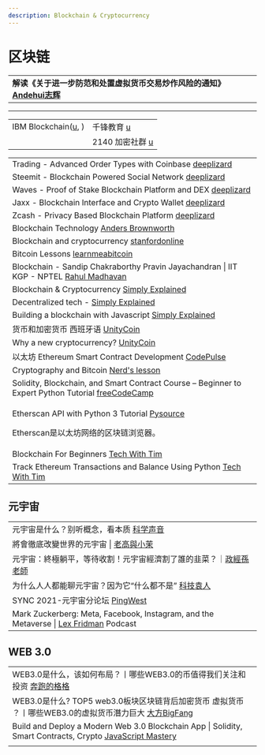 ```yaml
---
description: Blockchain & Cryptocurrency
---
```


# 区块链

|                                                                                             |
| ------------------------------------------------------------------------------------------- |
| **解读《关于进一步防范和处置虚拟货币交易炒作风险的通知》**[**Andehui志辉**](https://www.youtube.com/watch?v=4I1zI3KORvE) |

***

|                                                                          |                                                                         |
| ------------------------------------------------------------------------ | ----------------------------------------------------------------------- |
| IBM Blockchain([u](https://www.youtube.com/c/ibmblockchain/playlists), ) | 千锋教育 [u](https://www.youtube.com/channel/UCtlYTdQCuSRP7W5r2aOMvQw)      |
|                                                                          | 2140 加密社群 [u](https://www.youtube.com/channel/UCDZ7iK4KagihzEUL4Ti9PgQ) |

|                                                                                                                                                                           |
| ------------------------------------------------------------------------------------------------------------------------------------------------------------------------- |
| Trading - Advanced Order Types with Coinbase [deeplizard](https://www.youtube.com/playlist?list=PLZbbT5o\_s2xr17PqeytCKiCD-TJj89rII)                                      |
| Steemit - Blockchain Powered Social Network [deeplizard](https://www.youtube.com/playlist?list=PLZbbT5o\_s2xo\_m9ifxsnWRrqbOypARsWL)                                      |
| Waves - Proof of Stake Blockchain Platform and DEX [deeplizard](https://www.youtube.com/playlist?list=PLZbbT5o\_s2xq\_NT5lOc-\_5qxDeFF47\_oI)                             |
| Jaxx - Blockchain Interface and Crypto Wallet [deeplizard](https://www.youtube.com/playlist?list=PLZbbT5o\_s2xpOpsGIuk4qHek6KxeQACHf)                                     |
| Zcash - Privacy Based Blockchain Platform [deeplizard](https://www.youtube.com/playlist?list=PLZbbT5o\_s2xqlYVdBKoKDOXsN4su8iqrU)                                         |
| Blockchain Technology [Anders Brownworth](https://www.youtube.com/playlist?list=PLlzIv5W0T83BPJqonIRMf-lV7K7E06qyY)                                                       |
| Blockchain and cryptocurrency [stanfordonline](https://www.youtube.com/playlist?list=PLoROMvodv4rNYmdiYxWRVpxLj75R7oZ65)                                                  |
| Bitcoin Lessons [learnmeabitcoin](https://www.youtube.com/playlist?list=PLjyTtFk7i2AHvjMo0-ftIVqSNGPcwCaJt)                                                               |
| Blockchain - Sandip Chakraborthy Pravin Jayachandran \| IIT KGP - NPTEL [Rahul Madhavan](https://www.youtube.com/playlist?list=PLEAYkSg4uSQ2x4I7ASRHlraNxSwf8xOAB)        |
| Blockchain & Cryptocurrency [Simply Explained](https://www.youtube.com/playlist?list=PLzvRQMJ9HDiQF\_5bEErheiAawrJ-2zQoI)                                                 |
| Decentralized tech - [Simply Explained](https://www.youtube.com/playlist?list=PLzvRQMJ9HDiSM\_uLyxy5B6ml\_BpmLFAHU)                                                       |
| Building a blockchain with Javascript [Simply Explained](https://www.youtube.com/playlist?list=PLzvRQMJ9HDiTqZmbtFisdXFxul5k0F-Q4)                                        |
| 货币和加密货币 西班牙语 [UnityCoin](https://www.youtube.com/playlist?list=PLUxszVpqZTNSrNqusBK-DrNbO5YFgxJzD)                                                                        |
| Why a new cryptocurrency? [UnityCoin](https://www.youtube.com/playlist?list=PLUxszVpqZTNTFoP7JFEH-URXL1tFpV52m)                                                           |
| 以太坊 Ethereum Smart Contract Development [CodePulse](https://www.youtube.com/playlist?list=PLZQftyCk7\_SehVfpAW0KCnrTgb267NSc0)                                            |
| Cryptography and Bitcoin [Nerd's lesson](https://www.youtube.com/playlist?list=PL7T06JEc5PF6Xbrs\_1ltXPSYi5qWL9pBm)                                                       |
| Solidity, Blockchain, and Smart Contract Course – Beginner to Expert Python Tutorial [freeCodeCamp](https://www.youtube.com/watch?v=M576WGiDBdQ)                          |
| <p>Etherscan API with Python 3 Tutorial <a href="https://www.youtube.com/playlist?list=PL6Yc5OUgcoTlfLAIZcyq_UZNdKTJVZUMA">Pysource</a></p><p>Etherscan是以太坊网络的区块链浏览器。</p> |
| Blockchain For Beginners [Tech With Tim](https://www.youtube.com/playlist?list=PLzMcBGfZo4-msMNfRJT5cLSge23P5bqUx)                                                        |
| Track Ethereum Transactions and Balance Using Python [Tech With Tim](https://www.youtube.com/watch?v=x5FHbr0Em5A)                                                         |

## 元宇宙

|                                                                                                                                     |
| ----------------------------------------------------------------------------------------------------------------------------------- |
| 元宇宙是什么？别听概念，看本质   [科学声音](https://www.youtube.com/watch?v=145dWxNpwLU\&list=TLPQMTAxMTIwMjFd4Jc4OICwuQ)                              |
| 將會徹底改變世界的元宇宙 \| [老高與小茉](https://www.youtube.com/watch?v=hm5K-PBz0rg\&list=TLPQMTAxMTIwMjFd4Jc4OICwuQ)                               |
| 元宇宙：終極躺平，等待收割！元宇宙經濟割了誰的韭菜？｜[政經孫老師](https://www.youtube.com/watch?v=NPmy0CuojGs)                                                     |
| 为什么人人都能聊元宇宙？因为它“什么都不是” [科技袁人](https://www.youtube.com/watch?v=svxZWwXfjnQ)                                                          |
| SYNC 2021-元宇宙分论坛 [PingWest](https://www.youtube.com/watch?v=ILv0IxWcEjU)                                                            |
| Mark Zuckerberg: Meta, Facebook, Instagram, and the Metaverse \| [Lex Fridman](https://www.youtube.com/watch?v=5zOHSysMmH0) Podcast |

## WEB 3.0

|                                                                                                                                                           |
| --------------------------------------------------------------------------------------------------------------------------------------------------------- |
| WEB3.0是什么，该如何布局？丨哪些WEB3.0的币值得我们关注和投资 [奔跑的格格](https://www.youtube.com/watch?v=Hsajpp-fg-E)                                                                 |
| WEB3.0是什么? TOP5 web3.0板块区块链背后加密货币 虚拟货币 ？丨哪些WEB3.0的虚拟货币潛力巨大 [大方BigFang](https://www.youtube.com/watch?v=OnsdncqgSYw)                                       |
| Build and Deploy a Modern Web 3.0 Blockchain App \| Solidity, Smart Contracts, Crypto [JavaScript Mastery](https://www.youtube.com/watch?v=Wn\_Kb3MR\_cU) |
|                                                                                                                                                           |
